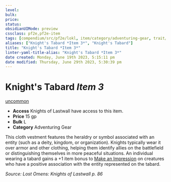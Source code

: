 ```yaml
---
level:
bulk:
price:
status:
obsidianUIMode: preview
cssclass: pf2e,pf2e-item
tags: [compendium/src/pf2e/lokl, item/category/adventuring-gear, trait/uncommon]
aliases: ["Knight's Tabard *Item 3*", "Knight's Tabard"]
title: "Knight's Tabard *Item 3*"
linter-yaml-title-alias: "Knight's Tabard *Item 3*"
date created: Monday, June 19th 2023, 5:15:11 pm
date modified: Thursday, June 29th 2023, 5:30:39 pm
---
```


# Knight's Tabard *Item 3*

[uncommon](rules/traits/uncommon.md)  

- **Access** Knights of Lastwall have access to this item.
- **Price** 15 gp
- **Bulk** L
- **Category** Adventuring Gear

This cloth vestment features the heraldry or symbol associated with an entity (such as a deity, kingdom, or organization). Knights typically wear it over armor and other clothing, helping them identify allies on the battlefield or distinguishing themselves in more peaceful situations. An individual wearing a tabard gains a +1 item bonus to [Make an Impression](rules/actions/make-an-impression.md) on creatures who have a positive association with the entity represented on the tabard.

*Source: Lost Omens: Knights of Lastwall p. 86*
